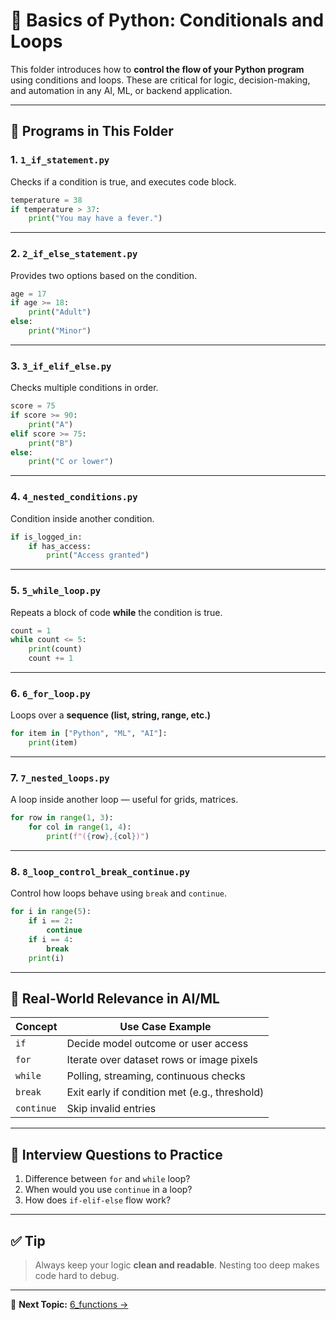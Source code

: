 # 🧠 Basics of Python: Conditionals and Loops

This folder introduces how to **control the flow of your Python program** using conditions and loops. These are critical for logic, decision-making, and automation in any AI, ML, or backend application.

---

## 📌 Programs in This Folder

### 1. `1_if_statement.py`

Checks if a condition is true, and executes code block.

```python
temperature = 38
if temperature > 37:
    print("You may have a fever.")
```

---

### 2. `2_if_else_statement.py`

Provides two options based on the condition.

```python
age = 17
if age >= 18:
    print("Adult")
else:
    print("Minor")
```

---

### 3. `3_if_elif_else.py`

Checks multiple conditions in order.

```python
score = 75
if score >= 90:
    print("A")
elif score >= 75:
    print("B")
else:
    print("C or lower")
```

---

### 4. `4_nested_conditions.py`

Condition inside another condition.

```python
if is_logged_in:
    if has_access:
        print("Access granted")
```

---

### 5. `5_while_loop.py`

Repeats a block of code **while** the condition is true.

```python
count = 1
while count <= 5:
    print(count)
    count += 1
```

---

### 6. `6_for_loop.py`

Loops over a **sequence (list, string, range, etc.)**

```python
for item in ["Python", "ML", "AI"]:
    print(item)
```

---

### 7. `7_nested_loops.py`

A loop inside another loop — useful for grids, matrices.

```python
for row in range(1, 3):
    for col in range(1, 4):
        print(f"({row},{col})")
```

---

### 8. `8_loop_control_break_continue.py`

Control how loops behave using `break` and `continue`.

```python
for i in range(5):
    if i == 2:
        continue
    if i == 4:
        break
    print(i)
```

---

## 🎯 Real-World Relevance in AI/ML

| Concept     | Use Case Example |
|-------------|------------------|
| `if`        | Decide model outcome or user access |
| `for`       | Iterate over dataset rows or image pixels |
| `while`     | Polling, streaming, continuous checks |
| `break`     | Exit early if condition met (e.g., threshold) |
| `continue`  | Skip invalid entries |

---

## 🧠 Interview Questions to Practice

1. Difference between `for` and `while` loop?
2. When would you use `continue` in a loop?
3. How does `if-elif-else` flow work?

---

## ✅ Tip

> Always keep your logic **clean and readable**. Nesting too deep makes code hard to debug.

---

📁 **Next Topic:** [6_functions →](../06%20functions/)